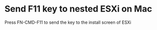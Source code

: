 # Send F11 key to nested ESXi on Mac

Press FN-CMD-F11 to send the key to the install screen of ESXi
